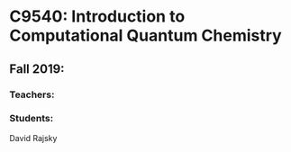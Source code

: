# C9540: Introduction to Computational Quantum Chemistry

## Fall 2019:

### Teachers:

### Students:
David Rajsky
